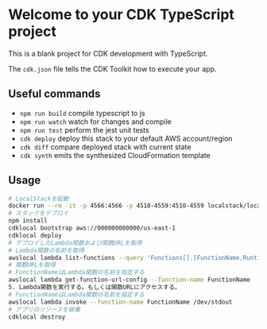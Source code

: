 # Welcome to your CDK TypeScript project

This is a blank project for CDK development with TypeScript.

The `cdk.json` file tells the CDK Toolkit how to execute your app.

## Useful commands

* `npm run build`   compile typescript to js
* `npm run watch`   watch for changes and compile
* `npm run test`    perform the jest unit tests
* `cdk deploy`      deploy this stack to your default AWS account/region
* `cdk diff`        compare deployed stack with current state
* `cdk synth`       emits the synthesized CloudFormation template

## Usage

```bash
# LocalStackを起動
docker run --rm -it -p 4566:4566 -p 4510-4559:4510-4559 localstack/localstack
# スタックをデプロイ
npm install
cdklocal bootstrap aws://000000000000/us-east-1
cdklocal deploy
# デプロイしたLambda関数および関数URLを取得
# Lambda関数の名前を取得
awslocal lambda list-functions --query 'Functions[].[FunctionName,Runtime]' --output text
# 関数URLを取得
# FunctionNameはLambda関数の名前を指定する
awslocal lambda get-function-url-config --function-name FunctionName
5. Lambda関数を実行する。もしくは関数URLにアクセスする。
# FunctionNameはLambda関数の名前を指定する
awslocal lambda invoke --function-name FunctionName /dev/stdout
# アプリのリソースを破棄
cdklocal destroy
```

